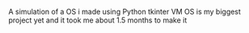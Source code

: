 A simulation of a OS i made using Python tkinter VM OS is my biggest project yet and it took me about 1.5 months to make it
